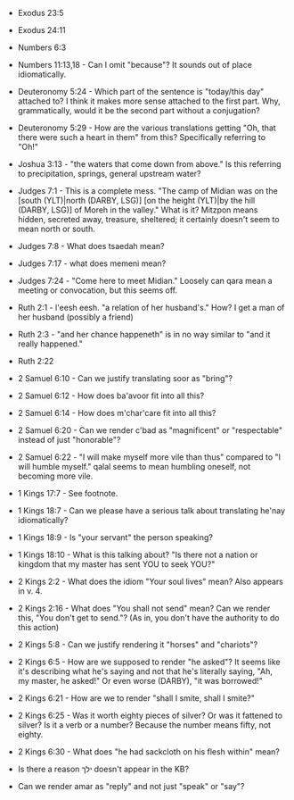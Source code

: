 - Exodus 23:5
- Exodus 24:11
- Numbers 6:3
- Numbers 11:13,18 - Can I omit "because"? It sounds out of place idiomatically.
- Deuteronomy 5:24 - Which part of the sentence is "today/this day" attached to? I think it makes more sense attached to the first part. Why, grammatically, would it be the second part without a conjugation?
- Deuteronomy 5:29 - How are the various translations getting "Oh, that there were such a heart in them" from this? Specifically referring to "Oh!"
- Joshua 3:13 - "the waters that come down from above." Is this referring to precipitation, springs, general upstream water?
- Judges 7:1 - This is a complete mess. "The camp of Midian was on the [south (YLT)|north (DARBY, LSG)] [on the height (YLT)|by the hill (DARBY, LSG)] of Moreh in the valley." What is it? Mitzpon means hidden, secreted away, treasure, sheltered; it certainly doesn't seem to mean north or south.
- Judges 7:8 - What does tsaedah mean?
- Judges 7:17 - what does memeni mean?
- Judges 7:24 - "Come here to meet Midian." Loosely can qara mean a meeting or convocation, but this seems off.
- Ruth 2:1 - l'eesh eesh. "a relation of her husband's." How? I get a man of her husband (possibly a friend)
- Ruth 2:3 - "and her chance happeneth" is in no way similar to "and it really happened."
- Ruth 2:22
- 2 Samuel 6:10 - Can we justify translating soor as "bring"?
- 2 Samuel 6:12 - How does ba'avoor fit into all this?
- 2 Samuel 6:14 - How does m'char'care fit into all this?
- 2 Samuel 6:20 - Can we render c'bad as "magnificent" or "respectable" instead of just "honorable"?
- 2 Samuel 6:22 - "I will make myself more vile than thus" compared to "I will humble myself." qalal seems to mean humbling oneself, not becoming more vile.
- 1 Kings 17:7 - See footnote.
- 1 Kings 18:7 - Can we please have a serious talk about translating he'nay idiomatically?
- 1 Kings 18:9 - Is "your servant" the person speaking?
- 1 Kings 18:10 - What is this talking about? "Is there not a nation or kingdom that my master has sent YOU to seek YOU?"
- 2 Kings 2:2 - What does the idiom "Your soul lives" mean? Also appears in v. 4.
- 2 Kings 2:16 - What does "You shall not send" mean? Can we render this, "You don't get to send."? (As in, you don't have the authority to do this action)
- 2 Kings 5:8 - Can we justify rendering it "horses" and "chariots"?
- 2 Kings 6:5 - How are we supposed to render "he asked"? It seems like it's describing what he's saying and not that he's literally saying, "Ah, my master, he asked!" Or even worse (DARBY), "it was borrowed!"
- 2 Kings 6:21 - How are we to render "shall I smite, shall I smite?"
- 2 Kings 6:25 - Was it worth eighty pieces of silver? Or was it fattened to silver? Is it a verb or a number? Because the number means fifty, not eighty.
- 2 Kings 6:30 - What does "he had sackcloth on his flesh within" mean?

- Is there a reason ילך doesn't appear in the KB?
- Can we render amar as "reply" and not just "speak" or "say"?
